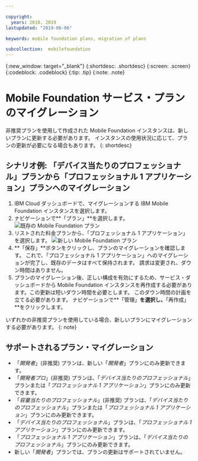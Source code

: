 ```yaml
---

copyright:
  years: 2018, 2019
lastupdated: "2019-06-06"

keywords: mobile foundation plans, migration of plans

subcollection:  mobilefoundation
---
```


{:new_window: target="_blank"}
{:shortdesc: .shortdesc}
{:screen:  .screen}
{:codeblock:  .codeblock}
{:tip: .tip}
{:note: .note}

# Mobile Foundation サービス・プランのマイグレーション

非推奨プランを使用して作成された Mobile Foundation インスタンスは、新しいプランに更新する必要があります。 インスタンスの使用状況に応じて、プランの更新が必要になる場合もあります。
{: shortdesc}

## シナリオ例: 「デバイス当たりのプロフェッショナル」プランから「プロフェッショナル 1 アプリケーション」プランへのマイグレーション

1. IBM Cloud ダッシュボードで、マイグレーションする IBM Mobile Foundation インスタンスを選択します。
2. ナビゲーションで**「プラン」**を選択します。
   ![既存の Mobile Foundation プラン](images/existing-plan.png)
3. リストされた料金プランから、「プロフェッショナル 1 アプリケーション」を選択します。
   ![新しい Mobile Foundation プラン](images/new-plan.png)
4. **「保存」**ボタンをクリックし、プランのマイグレーションを確認します。
     これで、「プロフェッショナル 1 アプリケーション」へのマイグレーションが完了し、既存のデータはすべて保持されます。 請求は変更され、ダウン時間はありません。
5. プランのマイグレーション後、正しい構成を有効にするため、サービス・ダッシュボードから Mobile Foundation インスタンスを再作成する必要があります。この更新は短いダウン時間を必要とします。 このダウン時間の計画を立てる必要があります。 ナビゲーションで**「管理」**を選択し、**「再作成」**をクリックします。

いずれかの非推奨プランを使用している場合、新しいプランにマイグレーションする必要があります。
{: note}

## サポートされるプラン・マイグレーション

* 「*開発者*」(非推奨) プランは、新しい「*開発者*」プランにのみ更新できます。
* 「*開発者プロ*」(非推奨) プランは、「*デバイス当たりのプロフェッショナル*」プランまたは「*プロフェッショナル 1 アプリケーション*」プランにのみ更新できます。
* 「*容量当たりのプロフェッショナル*」(非推奨) プランは、「*デバイス当たりのプロフェッショナル*」プランまたは「*プロフェッショナル 1 アプリケーション*」プランにのみ更新できます。
* 「*デバイス当たりのプロフェッショナル*」プランは、「*プロフェッショナル 1 アプリケーション*」プランにのみ更新できます。
* 「*プロフェッショナル 1 アプリケーション*」プランは、「*デバイス当たりのプロフェッショナル*」プランにのみ更新できます。
* 新しい「*開発者*」プランでは、プランの更新はサポートされていません。
